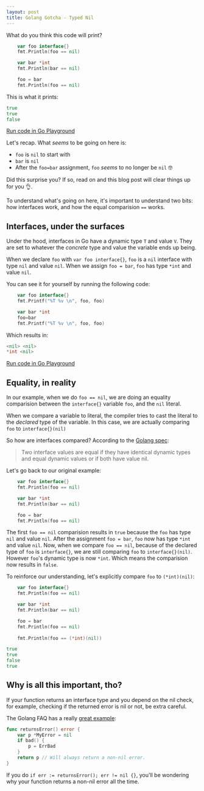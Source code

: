 ```yaml
---
layout: post
title: Golang Gotcha - Typed Nil
---
```


What do you think this code will print?

```go
	var foo interface{}
	fmt.Println(foo == nil)

	var bar *int
	fmt.Println(bar == nil)

	foo = bar
	fmt.Println(foo == nil)
```
This is what it prints:
```go
true
true
false
```
[Run code in Go Playground](https://play.golang.org/p/V-z6ji9Yzp9) 

Let's recap. What _seems_ to be going on here is:
* `foo` is `nil` to start with
* `bar` is `nil`
* After the `foo=bar` assignment, `foo` _seems_ to no longer be `nil` 🤓
 

Did this surprise you? If so, read on and this blog post will clear things up for you 👌.

To understand what's going on here, it's important to understand two bits: how interfaces work, and how the equal comparision `==` works.

## Interfaces, under the surfaces
Under the hood, interfaces in Go have a dynamic type `T` and value `V`. They are set to whatever the _concrete_ type and value the variable ends up being.

When we declare `foo` with `var foo interface{}`, `foo` is a `nil` interface with type `nil` and value `nil`.
When we assign `foo = bar`, `foo` has type `*int` and value `nil`.

You can see it for yourself by running the following code:

```go
	var foo interface{}
	fmt.Printf("%T %v \n", foo, foo)

	var bar *int
	foo=bar
	fmt.Printf("%T %v \n", foo, foo)
```
Which results in:
```go
<nil> <nil> 
*int <nil> 
```
[Run code in Go Playground](https://play.golang.org/p/92m7Wi_1Kur)

## Equality, in reality
In our example, when we do `foo == nil`, we are doing an equality comparision between the `interface{}` variable `foo`, and the `nil` literal.

When we compare a variable to literal, the compiler tries to cast the literal to the _declared_ type of the variable. In this case, we are actually comparing `foo` to `interface{}(nil)` 

So how are interfaces compared? According to the [Golang spec](https://golang.org/ref/spec#Comparison_operators):
> Two interface values are equal if they have identical dynamic types and equal dynamic values or if both have value nil.

Let's go back to our original example:

```go
	var foo interface{}
	fmt.Println(foo == nil)

	var bar *int
	fmt.Println(bar == nil)

	foo = bar
	fmt.Println(foo == nil)
```

The first `foo == nil` comparision results in `true` because the `foo` has type `nil` and value `nil`.
After the assignment `foo = bar`, `foo` now has type `*int` and value `nil`.
Now, when we compare `foo == nil`, because of the declared type of `foo` is `interface{}`, we are still comparing `foo` to `interface{}(nil)`. However `foo`'s dynamic type is now `*int`. Which means the comparision now results in `false`.

To reinforce our understanding, let's explicitly compare `foo` to `(*int)(nil)`:
```go
	var foo interface{}
	fmt.Println(foo == nil)

	var bar *int
	fmt.Println(bar == nil)

	foo = bar
	fmt.Println(foo == nil)
	
	fmt.Println(foo == (*int)(nil))
```
```go
true
true
false
true
```

## Why is all this important, tho?
If your function returns an interface type and you depend on the nil check, for example, checking if the returned error is nil or not, be extra careful.

The Golang FAQ has a really [great example](https://golang.org/doc/faq#nil_error):

```go
func returnsError() error {
	var p *MyError = nil
	if bad() {
		p = ErrBad
	}
	return p // Will always return a non-nil error.
}
```
If you do `if err := returnsError(); err != nil {}`, you'll be wondering why your function returns a non-nil error all the time.


